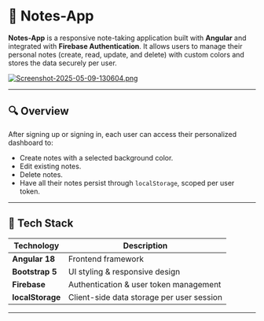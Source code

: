 # 📘 Notes-App

**Notes-App** is a responsive note-taking application built with **Angular** and integrated with **Firebase Authentication**.
It allows users to manage their personal notes (create, read, update, and delete) with custom colors and stores the data securely per user.

[![Screenshot-2025-05-09-130604.png](https://i.postimg.cc/sDt8bNRj/Screenshot-2025-05-09-130604.png)](https://postimg.cc/CzsmqJ1X)

---

## 🔍 Overview

After signing up or signing in, each user can access their personalized dashboard to:
- Create notes with a selected background color.
- Edit existing notes.
- Delete notes.
- Have all their notes persist through `localStorage`, scoped per user token.

---

## 🧰 Tech Stack

| Technology      | Description                                |
|-----------------|--------------------------------------------|
| **Angular 18**  | Frontend framework                         |
| **Bootstrap 5** | UI styling & responsive design             |
| **Firebase**    | Authentication & user token management     |
| **localStorage**| Client-side data storage per user session  |

---

